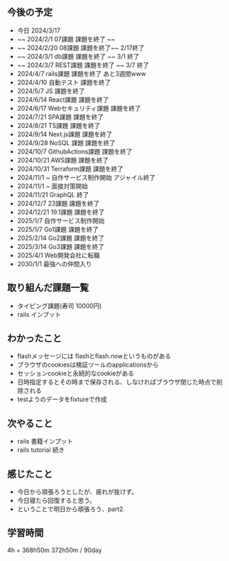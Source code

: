 ## 今後の予定
- 今日 2024/3/17
- ~~ 2024/2/1 07課題 課題を終了 ~~
- ~~ 2024/2/20 08課題 課題を終了~~ 2/17終了
- ~~ 2024/3/1 db課題 課題を終了 ~~ 3/1 終了
- ~~ 2024/3/7 REST課題 課題を終了 ~~ 3/7 終了
- 2024/4/7 rails課題 課題を終了 あと3週間www
- 2024/4/10 自動テスト 課題を終了
- 2024/5/7 JS 課題を終了
- 2024/6/14 React課題 課題を終了
- 2024/6/17 Webセキュリティ課題 課題を終了
- 2024/7/21 SPA課題 課題を終了
- 2024/8/21 TS課題 課題を終了
- 2024/9/14 Next.js課題 課題を終了
- 2024/9/28 NoSQL 課題 課題を終了
- 2024/10/7 GithubActions課題 課題を終了
- 2024/10/21 AWS課題 課題を終了
- 2024/10/31 Terraform課題 課題を終了
- 2024/11/1 ~ 自作サービス制作開始 アジャイル終了
- 2024/11/1 ~ 面接対策開始
- 2024/11/21 GraphQL 終了
- 2024/12/7 23課題 課題を終了
- 2024/12/21 19.1課題 課題を終了
- 2025/1/7 自作サービス制作開始
- 2025/1/7 Go1課題 課題を終了
- 2025/2/14 Go2課題 課題を終了
- 2025/3/14 Go3課題 課題を終了
- 2025/4/1 Web開発会社に転職
- 2030/1/1 最強への仲間入り

## 取り組んだ課題一覧
- タイピング課題(寿司 10000円)
- rails インプット
## わかったこと
- flashメッセージには flashとflash.nowというものがある
- ブラウザのcookiesは検証ツールのapplicationsから
- セッションcookieと永続的なcookieがある
- 日時指定するとその時まで保存される、しなければブラウザ閉じた時点で削除される
- testようのデータをfixtureで作成
## 次やること
- rails 書籍インプット
- rails tutorial 続き
## 感じたこと
- 今日から頑張ろうとしたが、疲れが抜けず。
- 今日寝たら回復すると思う。
- ということで明日から頑張ろう、part2.
## 学習時間
4h + 368h50m 
372h50m / 90day
